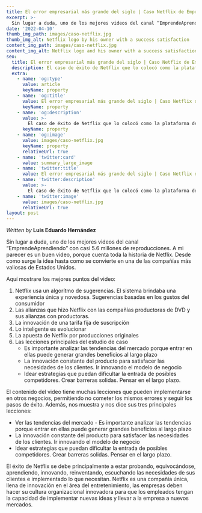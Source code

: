 ```yaml
---
title: El error empresarial más grande del siglo | Caso Netflix de EmprendeAprendiendo
excerpt: >-
  Sin lugar a duda, uno de los mejores videos del canal “EmprendeAprendiendo” con casi 5.6 millones de reproducciones. A mi parecer es un buen video, porque cuenta toda la historia de Netflix. Desde como surge la idea hasta como se convierte en una de las compañías más valiosas de Estados Unidos. 
date: '2022-04-10'
thumb_img_path: images/caso-netflix.jpg
thumb_img_alt: Netflix logo by his owner with a success satisfaction 
content_img_path: images/caso-netflix.jpg
content_img_alt: Netflix logo and his owner with a success satisfaction 
seo:
  title: El error empresarial más grande del siglo | Caso Netflix de EmprendeAprendiendo
  description: El caso de éxito de Netflix que lo colocó como la plataforma de streaming más grande del mundo
  extra:
    - name: 'og:type'
      value: article
      keyName: property
    - name: 'og:title'
      value: El error empresarial más grande del siglo | Caso Netflix de EmprendeAprendiendo
      keyName: property
    - name: 'og:description'
      value: >-
        El caso de éxito de Netflix que lo colocó como la plataforma de streaming más grande del mundo
      keyName: property
    - name: 'og:image'
      value: images/caso-netflix.jpg
      keyName: property
      relativeUrl: true
    - name: 'twitter:card'
      value: summary_large_image
    - name: 'twitter:title'
      value: El error empresarial más grande del siglo | Caso Netflix de EmprendeAprendiendo
    - name: 'twitter:description'
      value: >-
        El caso de éxito de Netflix que lo colocó como la plataforma de streaming más grande del mundo
    - name: 'twitter:image'
      value: images/caso-netflix.jpg
      relativeUrl: true
layout: post
---
```


*Written by* **Luis Eduardo Hernández**

Sin lugar a duda, uno de los mejores videos del canal “EmprendeAprendiendo” con casi 5.6 millones de reproducciones. A mi parecer es un buen video, porque cuenta toda la historia de Netflix. Desde como surge la idea hasta como se convierte en una de las compañías más valiosas de Estados Unidos.

Aquí mostrare los mejores puntos del video:

1. Netflix usa un algorítmo de sugerencias. El sistema brindaba una experiencia única y novedosa. Sugerencias basadas en los gustos del consumidor
2. Las alianzas que hizo Netflix con las compañías productoras de DVD y sus alianzas con productoras. 
3. La innovación de una tarifa fija de suscripción  
4. Lo inteligente es evolucionar
5. La apuesta de Netflix por producciones originales 
6. Las lecciones principales del estudio de caso
    * Es importante analizar las tendencias del mercado porque entrar en ellas puede generar grandes beneficios al largo plazo
    * La innovación constante del producto para satisfacer las necesidades de los clientes. Ir innovando el modelo de negocio
    * Idear estrategias que puedan dificultar la entrada de posibles competidores. Crear barreras solidas. Pensar en el largo plazo.

El contenido del video tiene muchas lecciones que pueden implementarse en otros negocios, permitiendo no cometer los mismos errores y seguir los pasos de éxito. Además, nos muestra y nos dice sus tres principales lecciones:

+	Ver las tendencias del mercado - Es importante analizar las tendencias porque entrar en ellas puede generar grandes beneficios al largo plazo
+	La innovación constante del producto para satisfacer las necesidades de los clientes. Ir innovando el modelo de negocio 
+	Idear estrategias que puedan dificultar la entrada de posibles competidores. Crear barreras solidas. Pensar en el largo plazo.

El éxito de Netflix se debe principalmente a estar probando, equivocándose, aprendiendo, innovando, reinventando, escuchando las necesidades de sus clientes e implementado lo que necesitan. 
Netflix es una compañía única, llena de innovación en el área del entretenimiento, las empresas deben hacer su cultura organizacional innovadora para que los empleados tengan la capacidad de implementar nuevas ideas y llevar a la empresa a nuevos mercados. 
